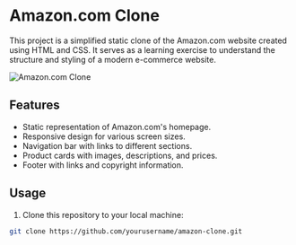 # Amazon.com Clone

This project is a simplified static clone of the Amazon.com website created using HTML and CSS. It serves as a learning exercise to understand the structure and styling of a modern e-commerce website.

![Amazon.com Clone](screenshot.png)

## Features

- Static representation of Amazon.com's homepage.
- Responsive design for various screen sizes.
- Navigation bar with links to different sections.
- Product cards with images, descriptions, and prices.
- Footer with links and copyright information.

## Usage

1. Clone this repository to your local machine:

```bash
git clone https://github.com/yourusername/amazon-clone.git
